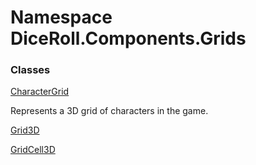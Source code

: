 # <a id="DiceRoll_Components_Grids"></a> Namespace DiceRoll.Components.Grids

### Classes

 [CharacterGrid](DiceRoll.Components.Grids.CharacterGrid.md)

Represents a 3D grid of characters in the game.

 [Grid3D](DiceRoll.Components.Grids.Grid3D.md)

 [GridCell3D](DiceRoll.Components.Grids.GridCell3D.md)

